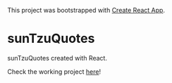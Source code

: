 This project was bootstrapped with [Create React App](https://github.com/facebook/create-react-app).

# sunTzuQuotes

sunTzuQuotes created with React.

Check the working project [here](https://szymonkolodziejczyk.github.io/sunTzuQuotes/)!
